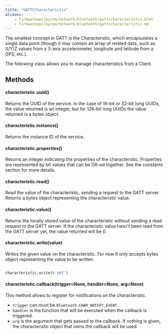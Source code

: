 ```yaml
---
title: "GATTCCharacteristic"
aliases:
    - firmwareapi/pycom/network/bluetooth/gattccharacteristic.html
    - firmwareapi/pycom/network/bluetooth/gattccharacteristic.md
---
```


The smallest concept in GATT is the Characteristic, which encapsulates a single data point (though it may contain an array of related data, such as X/Y/Z values from a 3-axis accelerometer, longitude and latitude from a GPS, etc.).

The following class allows you to manage characteristics from a Client.

## Methods

#### characteristic.uuid()

Returns the UUID of the service. In the case of 16-bit or 32-bit long UUIDs, the value returned is an integer, but for 128-bit long UUIDs the value returned is a bytes object.

#### characteristic.instance()

Returns the instance ID of the service.

#### characteristic.properties()

Returns an integer indicating the properties of the characteristic. Properties are represented by bit values that can be OR-ed together. See the constants section for more details.

#### characteristic.read()

Read the value of the characteristic, sending a request to the GATT server. Returns a bytes object representing the characteristic value.

#### characteristic.value()

Returns the locally stored value of the characteristic without sending a read request to the GATT server. If the characteristic value hasn't been read from the GATT server yet, the value returned will be 0.

#### characteristic.write(value)

Writes the given value on the characteristic. For now it only accepts bytes object representing the value to be written.

```python

characteristic.write(b'x0f')
```

#### characteristic.callback(trigger=None, handler=None, arg=None)

This method allows to register for notifications on the characteristic.

* `trigger` can must be `Bluetooth.CHAR_NOTIFY_EVENT`.
* `handler` is the function that will be executed when the callback is triggered.
* `arg` is the argument that gets passed to the callback. If nothing is given, the characteristic object that owns the callback will be used.

